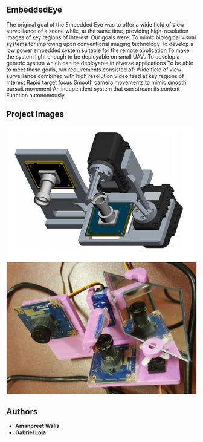 ## EmbeddedEye
The original goal of the Embedded Eye was to offer a wide field of view surveillance of a scene while, at the same time, providing high-resolution images of key regions of interest.
Our goals were:
    To mimic biological visual systems for improving upon conventional imaging technology
    To develop a low power embedded system suitable for the remote application
    To make the system light enough to be deployable on small UAVs
    To develop a generic system which can be deployable in diverse applications
    To be able to meet these goals, our requirements consisted of:
    Wide field of view surveillance combined with high resolution video feed at key regions of interest
    Rapid target focus
    Smooth camera movements to mimic smooth pursuit movement
    An independent system that can stream its content Function autonomously
## Project Images
![alt text](Image1.png "Project CAD design")
![alt text](Image2.png "Hardware Model")

## Authors
* **Amanpreet Walia** 
* **Gabriel Loja**
